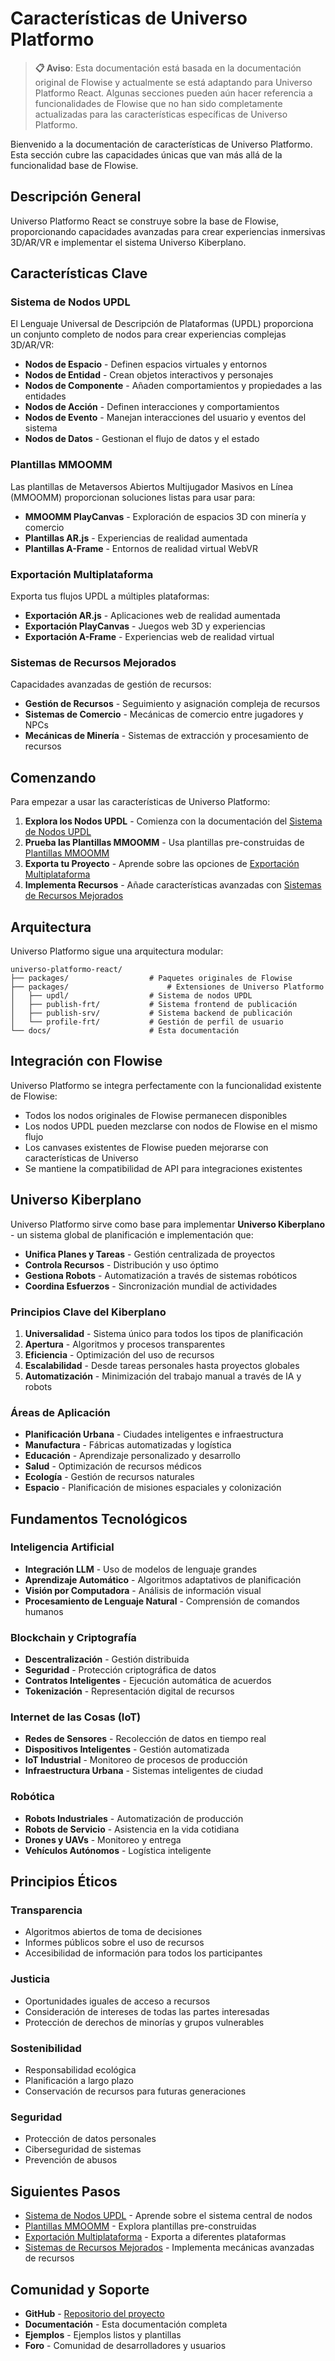 # Características de Universo Platformo

> **📋 Aviso**: Esta documentación está basada en la documentación original de Flowise y actualmente se está adaptando para Universo Platformo React. Algunas secciones pueden aún hacer referencia a funcionalidades de Flowise que no han sido completamente actualizadas para las características específicas de Universo Platformo.

Bienvenido a la documentación de características de Universo Platformo. Esta sección cubre las capacidades únicas que van más allá de la funcionalidad base de Flowise.

## Descripción General

Universo Platformo React se construye sobre la base de Flowise, proporcionando capacidades avanzadas para crear experiencias inmersivas 3D/AR/VR e implementar el sistema Universo Kiberplano.

## Características Clave

### Sistema de Nodos UPDL
El Lenguaje Universal de Descripción de Plataformas (UPDL) proporciona un conjunto completo de nodos para crear experiencias complejas 3D/AR/VR:

- **Nodos de Espacio** - Definen espacios virtuales y entornos
- **Nodos de Entidad** - Crean objetos interactivos y personajes
- **Nodos de Componente** - Añaden comportamientos y propiedades a las entidades
- **Nodos de Acción** - Definen interacciones y comportamientos
- **Nodos de Evento** - Manejan interacciones del usuario y eventos del sistema
- **Nodos de Datos** - Gestionan el flujo de datos y el estado

### Plantillas MMOOMM
Las plantillas de Metaversos Abiertos Multijugador Masivos en Línea (MMOOMM) proporcionan soluciones listas para usar para:

- **MMOOMM PlayCanvas** - Exploración de espacios 3D con minería y comercio
- **Plantillas AR.js** - Experiencias de realidad aumentada
- **Plantillas A-Frame** - Entornos de realidad virtual WebVR

### Exportación Multiplataforma
Exporta tus flujos UPDL a múltiples plataformas:

- **Exportación AR.js** - Aplicaciones web de realidad aumentada
- **Exportación PlayCanvas** - Juegos web 3D y experiencias
- **Exportación A-Frame** - Experiencias web de realidad virtual

### Sistemas de Recursos Mejorados
Capacidades avanzadas de gestión de recursos:

- **Gestión de Recursos** - Seguimiento y asignación compleja de recursos
- **Sistemas de Comercio** - Mecánicas de comercio entre jugadores y NPCs
- **Mecánicas de Minería** - Sistemas de extracción y procesamiento de recursos

## Comenzando

Para empezar a usar las características de Universo Platformo:

1. **Explora los Nodos UPDL** - Comienza con la documentación del [Sistema de Nodos UPDL](updl-nodes/README.md)
2. **Prueba las Plantillas MMOOMM** - Usa plantillas pre-construidas de [Plantillas MMOOMM](mmoomm-templates/README.md)
3. **Exporta tu Proyecto** - Aprende sobre las opciones de [Exportación Multiplataforma](export/README.md)
4. **Implementa Recursos** - Añade características avanzadas con [Sistemas de Recursos Mejorados](resources/README.md)

## Arquitectura

Universo Platformo sigue una arquitectura modular:

```
universo-platformo-react/
├── packages/                  # Paquetes originales de Flowise
├── packages/                      # Extensiones de Universo Platformo
│   ├── updl/                  # Sistema de nodos UPDL
│   ├── publish-frt/           # Sistema frontend de publicación
│   ├── publish-srv/           # Sistema backend de publicación
│   └── profile-frt/           # Gestión de perfil de usuario
└── docs/                      # Esta documentación
```

## Integración con Flowise

Universo Platformo se integra perfectamente con la funcionalidad existente de Flowise:

- Todos los nodos originales de Flowise permanecen disponibles
- Los nodos UPDL pueden mezclarse con nodos de Flowise en el mismo flujo
- Los canvases existentes de Flowise pueden mejorarse con características de Universo
- Se mantiene la compatibilidad de API para integraciones existentes

## Universo Kiberplano

Universo Platformo sirve como base para implementar **Universo Kiberplano** - un sistema global de planificación e implementación que:

- **Unifica Planes y Tareas** - Gestión centralizada de proyectos
- **Controla Recursos** - Distribución y uso óptimo
- **Gestiona Robots** - Automatización a través de sistemas robóticos
- **Coordina Esfuerzos** - Sincronización mundial de actividades

### Principios Clave del Kiberplano

1. **Universalidad** - Sistema único para todos los tipos de planificación
2. **Apertura** - Algoritmos y procesos transparentes
3. **Eficiencia** - Optimización del uso de recursos
4. **Escalabilidad** - Desde tareas personales hasta proyectos globales
5. **Automatización** - Minimización del trabajo manual a través de IA y robots

### Áreas de Aplicación

- **Planificación Urbana** - Ciudades inteligentes e infraestructura
- **Manufactura** - Fábricas automatizadas y logística
- **Educación** - Aprendizaje personalizado y desarrollo
- **Salud** - Optimización de recursos médicos
- **Ecología** - Gestión de recursos naturales
- **Espacio** - Planificación de misiones espaciales y colonización

## Fundamentos Tecnológicos

### Inteligencia Artificial
- **Integración LLM** - Uso de modelos de lenguaje grandes
- **Aprendizaje Automático** - Algoritmos adaptativos de planificación
- **Visión por Computadora** - Análisis de información visual
- **Procesamiento de Lenguaje Natural** - Comprensión de comandos humanos

### Blockchain y Criptografía
- **Descentralización** - Gestión distribuida
- **Seguridad** - Protección criptográfica de datos
- **Contratos Inteligentes** - Ejecución automática de acuerdos
- **Tokenización** - Representación digital de recursos

### Internet de las Cosas (IoT)
- **Redes de Sensores** - Recolección de datos en tiempo real
- **Dispositivos Inteligentes** - Gestión automatizada
- **IoT Industrial** - Monitoreo de procesos de producción
- **Infraestructura Urbana** - Sistemas inteligentes de ciudad

### Robótica
- **Robots Industriales** - Automatización de producción
- **Robots de Servicio** - Asistencia en la vida cotidiana
- **Drones y UAVs** - Monitoreo y entrega
- **Vehículos Autónomos** - Logística inteligente

## Principios Éticos

### Transparencia
- Algoritmos abiertos de toma de decisiones
- Informes públicos sobre el uso de recursos
- Accesibilidad de información para todos los participantes

### Justicia
- Oportunidades iguales de acceso a recursos
- Consideración de intereses de todas las partes interesadas
- Protección de derechos de minorías y grupos vulnerables

### Sostenibilidad
- Responsabilidad ecológica
- Planificación a largo plazo
- Conservación de recursos para futuras generaciones

### Seguridad
- Protección de datos personales
- Ciberseguridad de sistemas
- Prevención de abusos

## Siguientes Pasos

- [Sistema de Nodos UPDL](updl-nodes/README.md) - Aprende sobre el sistema central de nodos
- [Plantillas MMOOMM](mmoomm-templates/README.md) - Explora plantillas pre-construidas
- [Exportación Multiplataforma](export/README.md) - Exporta a diferentes plataformas
- [Sistemas de Recursos Mejorados](resources/README.md) - Implementa mecánicas avanzadas de recursos

## Comunidad y Soporte

- **GitHub** - [Repositorio del proyecto](https://github.com/VladimirLevadnij/universo-platformo-react)
- **Documentación** - Esta documentación completa
- **Ejemplos** - Ejemplos listos y plantillas
- **Foro** - Comunidad de desarrolladores y usuarios

